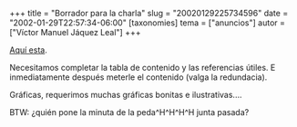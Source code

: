 +++
title = "Borrador para la charla"
slug = "20020129225734596"
date = "2002-01-29T22:57:34-06:00"
[taxonomies]
tema = ["anuncios"]
autor = ["Víctor Manuel Jáquez Leal"]
+++

[Aquí esta](/gto).

Necesitamos completar la tabla de contenido y las referencias útiles. E
inmediatamente después meterle el contenido (valga la redundacia).

Gráficas, requerimos muchas gráficas bonitas e ilustrativas....

BTW: ¿quién pone la minuta de la peda^H^H^H^H junta pasada?

